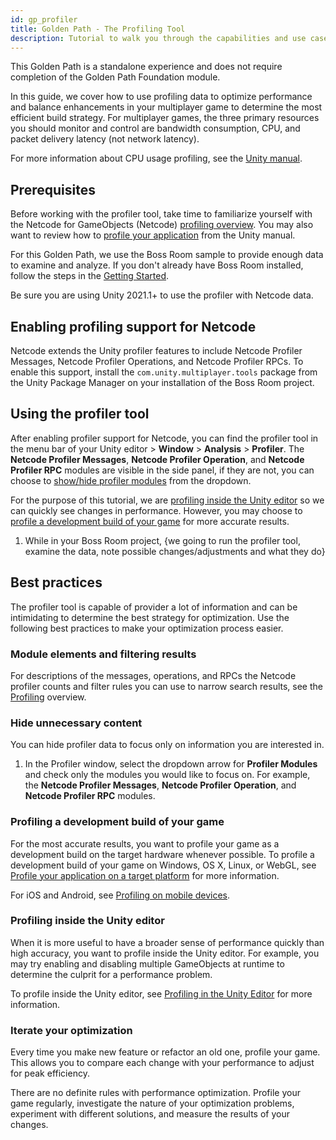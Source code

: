 ```yaml
---
id: gp_profiler
title: Golden Path - The Profiling Tool
description: Tutorial to walk you through the capabilities and use cases of the profiling tool regarding multiplayer games.
---
```


This Golden Path is a standalone experience and does not require completion of the Golden Path Foundation module.

In this guide, we cover how to use profiling data to optimize performance and balance enhancements in your multiplayer game to determine the most efficient build strategy. For multiplayer games, the three primary resources you should monitor and control are bandwidth consumption, CPU, and packet delivery latency (not network latency).

For more information about CPU usage profiling, see the [Unity manual](https://docs.unity3d.com/Manual/ProfilerCPU.html).

## Prerequisites

Before working with the profiler tool, take time to familiarize yourself with the Netcode for GameObjects (Netcode) [profiling overview](../mlapi-basics/../../mlapi-basics/profiling.md). You may also want to review how to [profile your application](https://docs.unity3d.com/Manual/profiler-profiling-applications.html) from the Unity manual.

For this Golden Path, we use the Boss Room sample to provide enough data to examine and analyze. If you don't already have Boss Room installed, follow the steps in the [Getting Started](../learn/../../learn/getting-started-boss-room.md).

Be sure you are using Unity 2021.1+ to use the profiler with Netcode data.

## Enabling profiling support for Netcode

Netcode extends the Unity profiler features to include Netcode Profiler Messages, Netcode Profiler Operations, and Netcode Profiler RPCs. To enable this support, install the `com.unity.multiplayer.tools` package from the Unity Package Manager on your installation of the Boss Room project.

<!-- Confirm these steps for how it will work at release since package is presently internal

1. From the menu bar of your Unity editor, go to **Window** > **Package Manager**.
2. In the Package Manager window, click on the plus sign (+) near the top to select **Add package by name...**.
3. Enter {PACKAGE NAME} in the popup window and click **Add**.
4. You may need to manually resolve your packages by either:
   1. In the Package Manager, click the dropdown arrow then **Manual resolve** in the bottom bar of the window.
   2. Closing out of the Unity project and reopening.

-->

## Using the profiler tool

After enabling profiler support for Netcode, you can find the profiler tool in the menu bar of your Unity editor > **Window** > **Analysis** > **Profiler**. The **Netcode Profiler Messages**, **Netcode Profiler Operation**, and **Netcode Profiler RPC** modules are visible in the side panel, if they are not, you can choose to [show/hide profiler modules](#hide-unnecessary-content) from the dropdown.

For the purpose of this tutorial, we are [profiling inside the Unity editor](#profiling-inside-the-unity-editor) so we can quickly see changes in performance. However, you may choose to [profile a development build of your game](#profiling-a-development-build-of-your-game) for more accurate results.

1. While in your Boss Room project, {we going to run the profiler tool, examine the data, note possible changes/adjustments and what they do}

## Best practices

The profiler tool is capable of provider a lot of information and can be intimidating to determine the best strategy for optimization. Use the following best practices to make your optimization process easier.

### Module elements and filtering results

For descriptions of the messages, operations, and RPCs the Netcode profiler counts and filter rules you can use to narrow search results, see the [Profiling](../../mlapi-basics/profiling.md) overview.

### Hide unnecessary content

You can hide profiler data to focus only on information you are interested in.

1. In the Profiler window, select the dropdown arrow for **Profiler Modules** and check only the modules you would like to focus on. For example, the **Netcode Profiler Messages**, **Netcode Profiler Operation**, and **Netcode Profiler RPC** modules.

### Profiling a development build of your game

For the most accurate results, you want to profile your game as a development build on the target hardware whenever possible. To profile a development build of your game on Windows, OS X, Linux, or WebGL, see [Profile your application on a target platform](https://docs.unity3d.com/Manual/profiler-profiling-applications.html) for more information.

<!-- Link to Unity docs about this. Steps written here for my use while writing.
To profile a development build of your game on Windows, OS X, Linux, and WebGL:

1. Open project. Open Profiler. Ensure Record is selected.
2. Open the Build Settings window by File > Build Settings
3. Ensure Development Build is checked
4. Ensure that the Autoconnect Profiler is checked
5. Click Build and Run.
--->
For iOS and Android, see [Profiling on mobile devices](https://docs.unity3d.com/Manual/profiler-profiling-applications.html).

### Profiling inside the Unity editor

When it is more useful to have a broader sense of performance quickly than high accuracy, you want to profile inside the Unity editor. For example, you may try enabling and disabling multiple GameObjects at runtime to determine the culprit for a performance problem.

To profile inside the Unity editor, see [Profiling in the Unity Editor](https://docs.unity3d.com/Manual/profiler-profiling-applications.html) for more information.
<!-- Link to Unity docs about this. Steps written here for my use while writing.
To profile inside the Unity editor:

1. Open your Unity project.
2. Open Profiler window by **Window** > Analysis > Profiler
3. In the tools section at top of Profiler window, ensure that Record is selected.
4. Enter Play Mode. Data will gather and display in real-time as you interact with the game
--->

### Iterate your optimization

Every time you make  new feature or refactor an old one, profile your game. This allows you to compare each change with your performance to adjust for peak efficiency.

There are no definite rules with performance optimization. Profile your game regularly, investigate the nature of your optimization problems, experiment with different solutions, and measure the results of your changes.